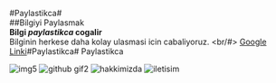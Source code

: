 #Paylastikca# <br/>
##Bilgiyi Paylasmak <br/>
**Bilgi *paylastikca* cogalir**<br/>
Bilginin herkese daha kolay ulasmasi icin cabaliyoruz. <br/#>
[Google Linki](http://www.google.com)#Paylastikca# Paylastikca

![img5](https://user-images.githubusercontent.com/116838690/203039521-603c8a76-c984-41cf-8e3c-d692427e3bdb.jpg)
![github gif2](https://user-images.githubusercontent.com/116838690/208436953-75a89ac0-877c-47e7-b91d-7cb0f6abe556.gif)
![hakkimizda](https://user-images.githubusercontent.com/116838690/208900083-d7aa0fcc-b2cf-4640-8f96-742bfd9983f7.gif)
![iletisim](https://user-images.githubusercontent.com/116838690/208900325-699294a7-35ad-418e-b5bb-ae93279b9c04.gif)
